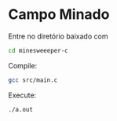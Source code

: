 # Campo Minado

Entre no diretório baixado com

```sh
cd minesweeeper-c
```

Compile:

```sh
gcc src/main.c
```


Execute:
```sh
./a.out
```
